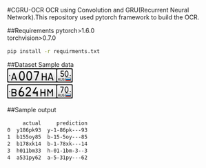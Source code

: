#CGRU-OCR
OCR using Convolution and GRU(Recurrent Neural Network).This repository used pytorch framework to build the OCR.

##Requirements
pytorch>1.6.0</br>
torchvision>0.7.0
```bash
pip install -r requirments.txt
```
##Dataset
Sample data</br>
![alt text](dataset/test/A007HA50.png)</br>
![alt text](dataset/test/B624HM70.png)</br>

##Sample output
```
     actual     prediction
0  y186pk93  y-1-86pk---93
1  b155oy85  b-15-5oy---85
2  b178xk14  b-1-78xk---14
3  h011bm33  h-01-1bm-3--3
4  a531py62  a-5-31py---62
```